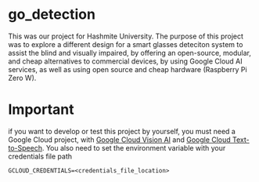 # go_detection

This was our project for Hashmite University. The purpose of this project was 
to explore a different design for a smart glasses deteciton system to assist
the blind and visually impaired, by offering an open-source, modular, and cheap
alternatives to commercial devices, by using Google Cloud AI services, as well
as using open source and cheap hardware (Raspberry Pi Zero W).


# Important
if you want to develop or test this project by yourself, you must need a Google Cloud
project, with [Google Cloud Vision AI](https://cloud.google.com/vision?hl=en) and  [Google Cloud Text-to-Speech](https://cloud.google.com/text-to-speech?hl=en). 
You also need to set the environment variable with your credentials file path

``` 
GCLOUD_CREDENTIALS=<credentials_file_location>

```

